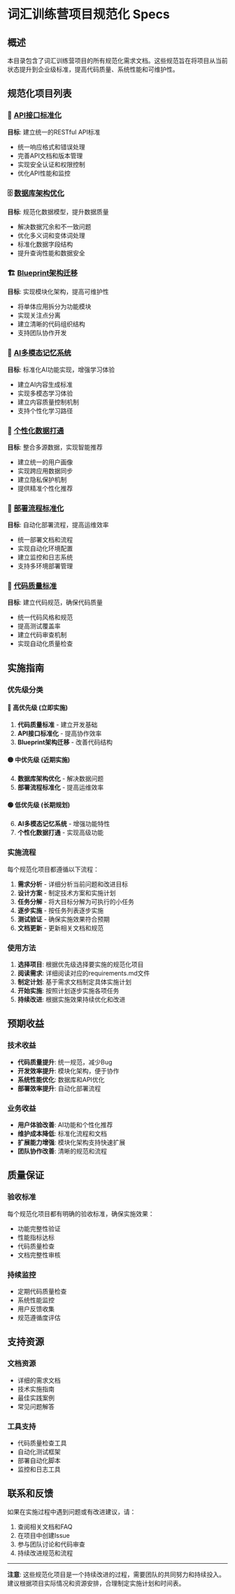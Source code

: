 # 词汇训练营项目规范化 Specs

## 概述

本目录包含了词汇训练营项目的所有规范化需求文档。这些规范旨在将项目从当前状态提升到企业级标准，提高代码质量、系统性能和可维护性。

## 规范化项目列表

### 🔧 [API接口标准化](./api-standardization/)
**目标**: 建立统一的RESTful API标准
- 统一响应格式和错误处理
- 完善API文档和版本管理
- 实现安全认证和权限控制
- 优化API性能和监控

### 🗄️ [数据库架构优化](./database-architecture-optimization/)
**目标**: 规范化数据模型，提升数据质量
- 解决数据冗余和不一致问题
- 优化多义词和变体词处理
- 标准化数据字段结构
- 提升查询性能和数据安全

### 🏗️ [Blueprint架构迁移](./blueprint-architecture-migration/)
**目标**: 实现模块化架构，提高可维护性
- 将单体应用拆分为功能模块
- 实现关注点分离
- 建立清晰的代码组织结构
- 支持团队协作开发

### 🤖 [AI多模态记忆系统](./ai-multimodal-memory-system/)
**目标**: 标准化AI功能实现，增强学习体验
- 建立AI内容生成标准
- 实现多模态学习体验
- 建立内容质量控制机制
- 支持个性化学习路径

### 🔗 [个性化数据打通](./personalized-data-integration/)
**目标**: 整合多源数据，实现智能推荐
- 建立统一的用户画像
- 实现跨应用数据同步
- 建立隐私保护机制
- 提供精准个性化推荐

### 🚀 [部署流程标准化](./deployment-standardization/)
**目标**: 自动化部署流程，提高运维效率
- 统一部署文档和流程
- 实现自动化环境配置
- 建立监控和日志系统
- 支持多环境部署管理

### 📝 [代码质量标准](./code-quality-standards/)
**目标**: 建立代码规范，确保代码质量
- 统一代码风格和规范
- 提高测试覆盖率
- 建立代码审查机制
- 实现自动化质量检查

## 实施指南

### 优先级分类

#### 🔴 高优先级 (立即实施)
1. **代码质量标准** - 建立开发基础
2. **API接口标准化** - 提高协作效率
3. **Blueprint架构迁移** - 改善代码结构

#### 🟡 中优先级 (近期实施)
4. **数据库架构优化** - 解决数据问题
5. **部署流程标准化** - 提高运维效率

#### 🟢 低优先级 (长期规划)
6. **AI多模态记忆系统** - 增强功能特性
7. **个性化数据打通** - 实现高级功能

### 实施流程

每个规范化项目都遵循以下流程：

1. **需求分析** - 详细分析当前问题和改进目标
2. **设计方案** - 制定技术方案和实施计划
3. **任务分解** - 将大目标分解为可执行的小任务
4. **逐步实施** - 按任务列表逐步实施
5. **测试验证** - 确保实施效果符合预期
6. **文档更新** - 更新相关文档和规范

### 使用方法

1. **选择项目**: 根据优先级选择要实施的规范化项目
2. **阅读需求**: 详细阅读对应的requirements.md文件
3. **制定计划**: 基于需求文档制定具体实施计划
4. **开始实施**: 按照计划逐步实施各项任务
5. **持续改进**: 根据实施效果持续优化和改进

## 预期收益

### 技术收益
- **代码质量提升**: 统一规范，减少Bug
- **开发效率提升**: 模块化架构，便于协作
- **系统性能优化**: 数据库和API优化
- **部署效率提升**: 自动化部署流程

### 业务收益
- **用户体验改善**: AI功能和个性化推荐
- **维护成本降低**: 标准化流程和文档
- **扩展能力增强**: 模块化架构支持快速扩展
- **团队协作改善**: 清晰的规范和流程

## 质量保证

### 验收标准
每个规范化项目都有明确的验收标准，确保实施效果：
- 功能完整性验证
- 性能指标达标
- 代码质量检查
- 文档完整性审核

### 持续监控
- 定期代码质量检查
- 系统性能监控
- 用户反馈收集
- 规范遵循度评估

## 支持资源

### 文档资源
- 详细的需求文档
- 技术实施指南
- 最佳实践案例
- 常见问题解答

### 工具支持
- 代码质量检查工具
- 自动化测试框架
- 部署自动化脚本
- 监控和日志工具

## 联系和反馈

如果在实施过程中遇到问题或有改进建议，请：
1. 查阅相关文档和FAQ
2. 在项目中创建Issue
3. 参与团队讨论和代码审查
4. 持续改进规范和流程

---

**注意**: 这些规范化项目是一个持续改进的过程，需要团队的共同努力和持续投入。建议根据项目实际情况和资源安排，合理制定实施计划和时间表。